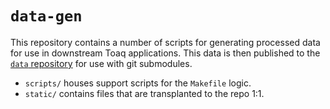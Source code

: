 # `data-gen`

This repository contains a number of scripts for generating processed
data for use in downstream Toaq applications. This data is then
published to the [`data` repository](https://github.com/toaq/data) for
use with git submodules.

* `scripts/` houses support scripts for the `Makefile` logic.
* `static/` contains files that are transplanted to the repo 1:1.
